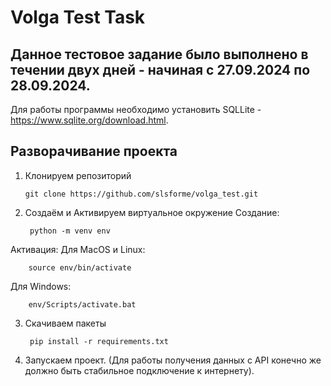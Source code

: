 # Volga Test Task
## Данное тестовое задание было выполнено в течении двух дней - начиная c 27.09.2024 по 28.09.2024.

Для работы программы необходимо установить SQLLite - https://www.sqlite.org/download.html.

## Разворачивание проекта
1. Клонируем репозиторий

       git clone https://github.com/slsforme/volga_test.git
2. Создаём и Активируем виртуальное окружение
Создание:

        python -m venv env
Активация:
  Для MacOS и Linux:

        source env/bin/activate
  Для Windows:
  
        env/Scripts/activate.bat
3. Скачиваем пакеты

        pip install -r requirements.txt
4. Запускаем проект. (Для работы получения данных с API конечно же должно быть стабильное подключение к интернету).
